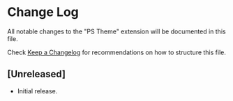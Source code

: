 # Change Log
All notable changes to the "PS Theme" extension will be documented in this file.

Check [Keep a Changelog](http://keepachangelog.com/) for recommendations on how to structure this file.

## [Unreleased]
- Initial release.
